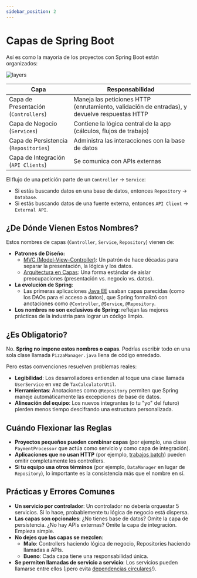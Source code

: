 ```yaml
---
sidebar_position: 2
---
```


# Capas de Spring Boot

Así es como la mayoría de los proyectos con Spring Boot están organizados:

<div>
  <img src={require('@site/static/img/spring-boot-in-a-nutshell/layers.png').default} alt="layers" />
</div>

| Capa                                  | Responsabilidad                                                                               |
|---------------------------------------|-----------------------------------------------------------------------------------------------|
| Capa de Presentación (`Controllers`)  | Maneja las peticiones HTTP (enrutamiento, validación de entradas), y devuelve respuestas HTTP |
| Capa de Negocio (`Services`)          | Contiene la lógica central de la app (cálculos, flujos de trabajo)                            |
| Capa de Persistencia (`Repositories`) | Administra las interacciones con la base de datos                                             |
| Capa de Integración (`API Clients`)   | Se comunica con APIs externas                                                                 |

El flujo de una petición parte de un `Controller` → `Service`:

* Si estás buscando datos en una base de datos, entonces `Repository` → `Database`.
* Si estás buscando datos de una fuente externa, entonces `API Client` → `External API`.

## ¿De Dónde Vienen Estos Nombres?

Estos nombres de capas (`Controller`, `Service`, `Repository`) vienen de:

* **Patrones de Diseño:**
  * [MVC (Model-View-Controller)](https://www.freecodecamp.org/news/model-view-architecture/): Un patrón de hace décadas para separar la presentación, la lógica y los datos.
  * [Arquitectura en Capas](https://www.oreilly.com/library/view/software-architecture-patterns/9781491971437/ch01.html): Una forma estándar de aislar preocupaciones (presentación vs. negocio vs. datos).
* **La evolución de Spring**:
  * Las primeras aplicaciones [Java EE](https://www.geeksforgeeks.org/java-enterprise-edition/) usaban capas parecidas (como los DAOs para el acceso a datos), que Spring formalizó con anotaciones como `@Controller`, `@Service`, `@Repository`.
* **Los nombres no son exclusivos de Spring**: reflejan las mejores prácticas de la industria para lograr un código limpio.

## ¿Es Obligatorio?

No. **Spring no impone estos nombres o capas**. Podrías escribir todo en una sola clase llamada `PizzaManager.java` llena de código enredado.

Pero estas convenciones resuelven problemas reales:

* **Legibilidad**: Los desarrolladores entienden al toque una clase llamada `UserService` en vez de `TaxCalculatorUtil`.
* **Herramientas**: Anotaciones como `@Repository` permiten que Spring maneje automáticamente las excepciones de base de datos.
* **Alineación del equipo**: Los nuevos integrantes (o tu "yo" del futuro) pierden menos tiempo descifrando una estructura personalizada.

## Cuándo Flexionar las Reglas

* **Proyectos pequeños pueden combinar capas** (por ejemplo, una clase `PaymentProcessor` que actúa como servicio y como capa de integración).
* **Aplicaciones que no usan HTTP** (por ejemplo, [trabajos batch](https://www.ibm.com/think/topics/batch-jobs)) pueden omitir completamente los controllers.
* **Si tu equipo usa otros términos** (por ejemplo, `DataManager` en lugar de `Repository`), lo importante es la consistencia más que el nombre en sí.

## Prácticas y Errores Comunes

* **Un servicio por controlador**: Un controlador no debería orquestar 5 servicios. Si lo hace, probablemente tu lógica de negocio está dispersa.
* **Las capas son opcionales**: ¿No tienes base de datos? Omite la capa de persistencia. ¿No hay APIs externas? Omite la capa de integración. Empieza simple.
* **No dejes que las capas se mezclen**:
  * **Malo**: Controllers haciendo lógica de negocio, Repositories haciendo llamadas a APIs.
  * **Bueno**: Cada capa tiene una responsabilidad única.
* **Se permiten llamadas de servicio a servicio**: Los servicios pueden llamarse entre ellos (¡pero evita [dependencias circulares](https://www.baeldung.com/circular-dependencies-in-spring)!).
